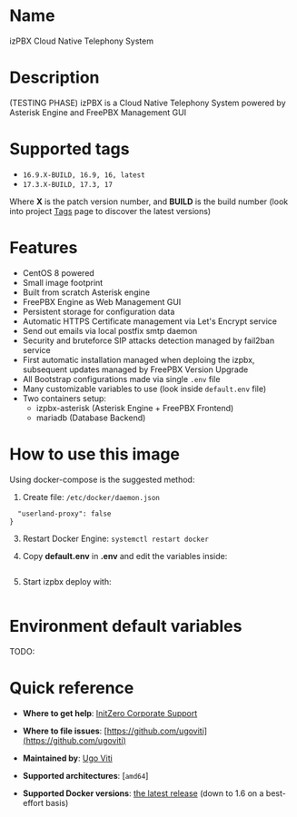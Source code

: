 # Name
izPBX Cloud Native Telephony System

# Description
(TESTING PHASE) izPBX is a Cloud Native Telephony System powered by Asterisk Engine and FreePBX Management GUI

# Supported tags
* `16.9.X-BUILD, 16.9, 16, latest`
* `17.3.X-BUILD, 17.3, 17`

Where **X** is the patch version number, and **BUILD** is the build number (look into project [Tags](/repository/docker/izdock/httpd/tags/) page to discover the latest versions)

# Features
- CentOS 8 powered
- Small image footprint
- Built from scratch Asterisk engine
- FreePBX Engine as Web Management GUI
- Persistent storage for configuration data
- Automatic HTTPS Certificate management via Let's Encrypt service
- Send out emails via local postfix smtp daemon
- Security and bruteforce SIP attacks detection managed by fail2ban service
- First automatic installation managed when deploing the izpbx, subsequent updates managed by FreePBX Version Upgrade
- All Bootstrap configurations made via single `.env` file
- Many customizable variables to use (look inside `default.env` file)
- Two containers setup:
  - izpbx-asterisk (Asterisk Engine + FreePBX Frontend)
  - mariadb (Database Backend)

# How to use this image

Using docker-compose is the suggested method:

1) Create file: `/etc/docker/daemon.json`

```{
  "userland-proxy": false
}
```

3) Restart Docker Engine: `systemctl restart docker`

4) Copy **default.env** in **.env** and edit the variables inside:

```cp default.env .env
```

5) Start izpbx deploy with:

```docker-compose up -d
```

# Environment default variables
TODO:

# Quick reference

- **Where to get help**:
  [InitZero Corporate Support](https://www.initzero.it/)

- **Where to file issues**:
  [https://github.com/ugoviti](https://github.com/ugoviti)

- **Maintained by**:
  [Ugo Viti](https://github.com/ugoviti)

- **Supported architectures**:
  [`amd64`]

- **Supported Docker versions**:
  [the latest release](https://github.com/docker/docker-ce/releases/latest) (down to 1.6 on a best-effort basis)

